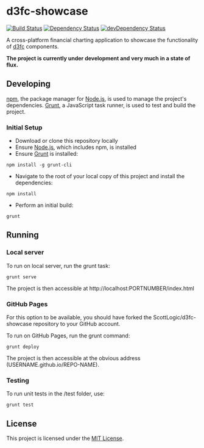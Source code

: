 # d3fc-showcase

[![Build Status](https://travis-ci.org/ScottLogic/d3fc-showcase.svg?branch=develop)](https://travis-ci.org/ScottLogic/d3fc-showcase)
[![Dependency Status](https://david-dm.org/ScottLogic/d3fc-showcase.svg)](https://david-dm.org/ScottLogic/d3fc-showcase)
[![devDependency Status](https://david-dm.org/ScottLogic/d3fc-showcase/dev-status.svg)](https://david-dm.org/ScottLogic/d3fc-showcase#info=devDependencies)

A cross-platform financial charting application to showcase the functionality of [d3fc](http://scottlogic.github.io/d3fc/) components.

**The project is currently under development and very much in a state of flux.**

## Developing

[npm](https://www.npmjs.com/), the package manager for [Node.js](https://nodejs.org/), is used to manage the project's dependencies. [Grunt](http://gruntjs.com/), a JavaScript task runner, is used to test and build the project.

### Initial Setup

- Download or clone this repository locally
- Ensure [Node.js](https://nodejs.org/), which includes npm, is installed
- Ensure [Grunt](http://gruntjs.com/getting-started#installing-the-cli) is installed:

```
npm install -g grunt-cli
```

- Navigate to the root of your local copy of this project and install the dependencies:

```
npm install
```

- Perform an initial build:

```
grunt
```

## Running

### Local server

To run on local server, run the grunt task:

```
grunt serve
```

The project is then accessible at http://localhost:PORTNUMBER/index.html

### GitHub Pages

For this option to be available, you should have forked the ScottLogic/d3fc-showcase repository to your GitHub account.

To run on GitHub Pages, run the grunt command:

```
grunt deploy
```

The project is then accessible at the obvious address (USERNAME.github.io/REPO-NAME).

### Testing

To run unit tests in the /test folder, use: 
```
grunt test
```

## License

This project is licensed under the [MIT License](http://opensource.org/licenses/MIT).
